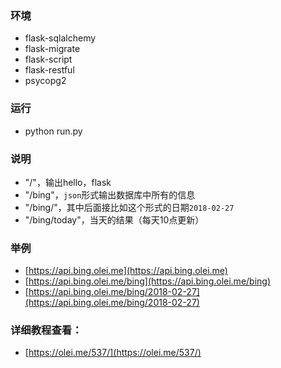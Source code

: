### 环境
- flask-sqlalchemy
- flask-migrate
- flask-script
- flask-restful
- psycopg2

### 运行
- python run.py

### 说明
- "/"，输出hello，flask
- "/bing"，`json`形式输出数据库中所有的信息
- "/bing/<date>"，其中后面接比如这个形式的日期`2018-02-27`
- "/bing/today"，当天的结果（每天10点更新）

### 举例
- [https://api.bing.olei.me](https://api.bing.olei.me)
- [https://api.bing.olei.me/bing](https://api.bing.olei.me/bing)
- [https://api.bing.olei.me/bing/2018-02-27](https://api.bing.olei.me/bing/2018-02-27)

### 详细教程查看：
- [https://olei.me/537/](https://olei.me/537/)
